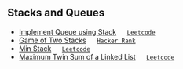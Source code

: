## Stacks and Queues

- [Implement Queue using Stack](../../dataStructures/QueueUsingStacks.java) &emsp; [`Leetcode`](https://leetcode.com/problems/implement-queue-using-stacks/description/)
- [Game of Two Stacks](./GameOfTwoStacks.java) &emsp; [`Hacker Rank`](https://www.hackerrank.com/challenges/game-of-two-stacks/problem)
- [Min Stack](./MinStack.java) &emsp; [`Leetcode`](https://leetcode.com/problems/min-stack/description/)
- [Maximum Twin Sum of a Linked List](../linkedlist/MaximumTwinSum.java) &emsp; [`Leetcode`](https://leetcode.com/problems/maximum-twin-sum-of-a-linked-list/description/)